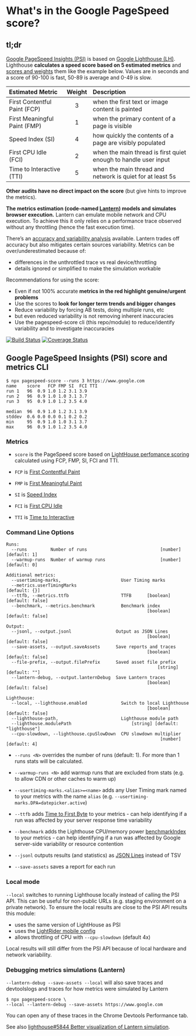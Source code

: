 # What's in the Google PageSpeed score?



## tl;dr

[Google PageSpeed Insights (PSI)](https://developers.google.com/speed/pagespeed/insights/) is based on [Google Lighthouse (LH)](https://developers.google.com/web/tools/lighthouse/). Lighthouse **calculates a speed score based on 5 estimated metrics** and [scores and weights](https://github.com/GoogleChrome/lighthouse/blob/master/docs/scoring.md) them like the example below. Values are in seconds and a score of 90-100 is fast, 50-89 is average and 0-49 is slow.

| Estimated Metric             | Weight | Description |
|:-----------------------------|:------:|:------------|
| First Contentful Paint (FCP) |    3   | when the first text or image content is painted |
| First Meaningful Paint (FMP) |    1   | when the primary content of a page is visible |
| Speed Index (SI)             |    4   | how quickly the contents of a page are visibly populated |
| First CPU Idle (FCI)         |    2   | when the main thread is first quiet enough to handle user input |
| Time to Interactive (TTI)    |    5   | when the main thread and network is quiet for at least 5s |

**Other audits have no direct impact on the score** (but give hints to improve the metrics).

**The metrics estimation (code-named [Lantern](https://github.com/GoogleChrome/lighthouse/blob/master/docs/lantern.md)) models and simulates browser execution.** Lantern can emulate mobile network and CPU execution. To achieve this it only relies on a performance trace observed without any throttling (hence the fast execution time).

There’s an [accuracy and variability analysis](https://docs.google.com/document/d/1BqtL-nG53rxWOI5RO0pItSRPowZVnYJ_gBEQCJ5EeUE/edit#) available. Lantern trades off accuracy but also mitigates certain sources variability. Metrics can be over/underestimated because of: 

* differences in the unthrottled trace vs real device/throttling
* details ignored or simplified to make the simulation workable

Recommendations for using the score:
* Even if not 100% accurate **metrics in the red highlight genuine/urgent problems**
* Use the scores to **look for longer term trends and bigger changes**
* Reduce variability by forcing AB tests, doing multiple runs, etc
* but even reduced variability is not removing inherent inaccuracies
* Use the pagespeed-score cli (this repo/module) to reduce/identify variability and to investigate inaccuracies


[![Build Status](https://travis-ci.org/csabapalfi/pagespeed-score.svg?branch=master)](https://travis-ci.org/csabapalfi/pagespeed-score/)
[![Coverage Status](https://coveralls.io/repos/github/csabapalfi/pagespeed-score/badge.svg?2)](https://coveralls.io/github/csabapalfi/pagespeed-score)

## Google PageSpeed Insights (PSI) score and metrics CLI

```
$ npx pagespeed-score --runs 3 https://www.google.com
name  	score	FCP	FMP	SI	FCI	TTI
run 1 	96	0.9	1.0	1.2	3.1	3.9
run 2 	96	0.9	1.0	1.0	3.1	3.7
run 3 	95	0.9	1.0	1.2	3.5	4.0

median	96	0.9	1.0	1.2	3.1	3.9
stddev	0.6	0.0	0.0	0.1	0.2	0.2
min   	95	0.9	1.0	1.0	3.1	3.7
max   	96	0.9	1.0	1.2	3.5	4.0
```

### Metrics

* `score` is the PageSpeed score based on [LightHouse perfomance scoring](https://github.com/GoogleChrome/lighthouse/blob/master/docs/scoring.md) calculated using FCP, FMP, SI, FCI and TTI.

* `FCP` is [First Contentful Paint](https://github.com/csabapalfi/awesome-web-performance-metrics#first-contentful-paint-fcp)

* `FMP` is [First Meaningful Paint](https://github.com/csabapalfi/awesome-web-performance-metrics#first-meaningful-paint-fmp)

* `SI` is [Speed Index](https://github.com/csabapalfi/awesome-web-performance-metrics#speed-index)

* `FCI` is [First CPU Idle](https://github.com/csabapalfi/awesome-web-performance-metrics#first-cpu-idle)

* `TTI` is [Time to Interactive](https://github.com/csabapalfi/awesome-web-performance-metrics#time-to-interactive-tti)

### Command Line Options

```
Runs:
  --runs         Number of runs                            [number] [default: 1]
  --warmup-runs  Number of warmup runs                     [number] [default: 0]

Additional metrics:
  --usertiming-marks,                       User Timing marks
  --metrics.userTimingMarks                                        [default: {}]
  --ttfb, --metrics.ttfb                    TTFB      [boolean] [default: false]
  --benchmark, --metrics.benchmark          Benchmark index
                                                      [boolean] [default: false]

Output:
  --jsonl, --output.jsonl                 Output as JSON Lines
                                                      [boolean] [default: false]
  --save-assets, --output.saveAssets      Save reports and traces
                                                      [boolean] [default: false]
  --file-prefix, --output.filePrefix      Saved asset file prefix
                                                          [string] [default: ""]
  --lantern-debug, --output.lanternDebug  Save Lantern traces
                                                      [boolean] [default: false]

Lighthouse:
  --local, --lighthouse.enabled             Switch to local Lighthouse
                                                      [boolean] [default: false]
  --lighthouse-path,                        Lighthouse module path
  --lighthouse.modulePath                       [string] [default: "lighthouse"]
  --cpu-slowdown, --lighthouse.cpuSlowDown  CPU slowdown multiplier
                                                           [number] [default: 4]

```

* `--runs <N>` overrides the number of runs (default: 1). For more than 1 runs stats will be calculated.

* `--warmup-runs <N>` add warmup runs that are excluded from stats (e.g. to allow CDN or other caches to warm up)

* `--usertiming-marks.<alias>=<name>` adds any User Timing mark named to your metrics with the name `alias` (e.g. `--usertiming-marks.DPA=datepicker.active`)

* `--ttfb` adds [Time to First Byte](https://developers.google.com/web/tools/lighthouse/audits/ttfb) to your metrics - can help identifying if a run was affected by your server response time variability

* `--benchmark` adds the Lighthouse CPU/memory power [benchmarkIndex](https://github.com/GoogleChrome/lighthouse/blob/master/lighthouse-core/lib/page-functions.js#L128-L154) to your metrics - can help identifying if a run was affected by Google server-side variability or resource contention

* `--jsonl` outputs results (and statistics) as [JSON Lines](http://jsonlines.org/) instead of TSV

* `--save-assets` saves a report for each run

### Local mode

`--local` switches to running Lighthouse locally instead of calling the PSI API. This can be useful for non-public URLs (e.g. staging environment on a private network). To ensure the local results are close to the PSI API results this module:

  * uses the same version of LightHouse as PSI
  * uses the [LightRider mobile config](https://github.com/GoogleChrome/lighthouse/blob/master/lighthouse-core/config/lr-mobile-config.js)
  * allows throttling of CPU with `--cpu-slowdown` (default 4x)

Local results will still differ from the PSI API because of local hardware and network variability.

### Debugging metrics simulations (Lantern)

`--lantern-debug --save-assets --local` will also save traces and devtoolslogs and traces for how metrics were simulated by Lantern

```
$ npx pagespeed-score \
--local --lantern-debug --save-assets https://www.google.com
```

You can open any of these traces in the Chrome Devtools Performance tab. 

See also [lighthouse#5844 Better visualization of Lantern simulation](https://github.com/GoogleChrome/lighthouse/issues/5844).
